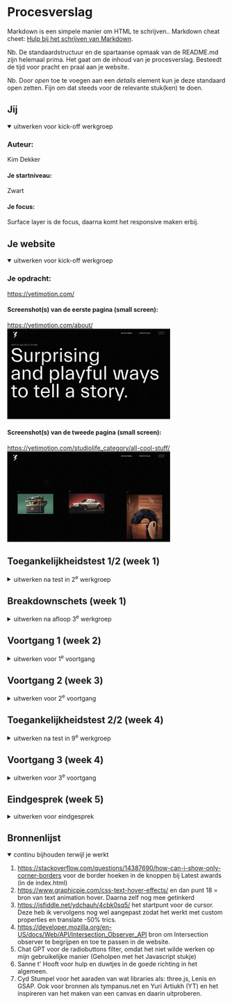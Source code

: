 # Procesverslag
Markdown is een simpele manier om HTML te schrijven..
Markdown cheat cheet: [Hulp bij het schrijven van Markdown](https://github.com/adam-p/markdown-here/wiki/Markdown-Cheatsheet).

Nb. De standaardstructuur en de spartaanse opmaak van de README.md zijn helemaal prima. Het gaat om de inhoud van je procesverslag. Besteedt de tijd voor pracht en praal aan je website.

Nb. Door *open* toe te voegen aan een *details* element kun je deze standaard open zetten. Fijn om dat steeds voor de relevante stuk(ken) te doen.





## Jij

<details open>
  <summary>uitwerken voor kick-off werkgroep</summary>

  ### Auteur:
  Kim Dekker

  #### Je startniveau:
  Zwart

  #### Je focus:
  Surface layer is de focus, daarna komt het responsive maken erbij.
 
</details>





## Je website

<details open>
  <summary>uitwerken voor kick-off werkgroep</summary>

  ### Je opdracht:
https://yetimotion.com/

  #### Screenshot(s) van de eerste pagina (small screen): 
https://yetimotion.com/about/
  <img src="readme-images/yeti_about.jpg" width="375px" alt="De about pagina van Yeti">

  #### Screenshot(s) van de tweede pagina (small screen):
https://yetimotion.com/studiolife_category/all-cool-stuff/
  <img src="readme-images/yeti_coolstuff.jpg" width="375px" alt="de pagina met coole content van Yeti">
 
</details>



## Toegankelijkheidstest 1/2 (week 1)

<details>
  <summary>uitwerken na test in 2<sup>e</sup> werkgroep</summary>

  ### Bevindingen
  Lijst met je bevindingen die in de test naar voren kwamen:

  1. in de about pagina werkt de screenreader niet goed. Dat komt door functie dat je kan hoveren over de headers om een andere header te krijgen. Dit is niet goed gebouwd en daardoor raakt de screenreader van de leg.
  <img src="readme-images/voiceassistant/1.jpg" width="375px" alt="Screenreader die in de war raakt van de titels">


  2. De eerste kop is een kop niveau 3. Het zou semantisch beter gecodeert zijn als de eerste kop een H1 was geweest.
  <img src="readme-images/voiceassistant/2.jpg" width="375px" alt="Het verkeerde header element is gebruikt">


  3. Ik raak constant kwijt waar de screenreader op de pagina is. Dit is een indicatie dat de HTML niet juist/semantisch is gestructureerd. Hierdoor kunnen mensen die navigeren met screenreader niet fijn navigeren over de site.
  <img src="readme-images/voiceassistant/3.jpg" width="375px" alt="Screenreader die heel ergens anders op de pagina aan het lezen is dan waar ik op de pagina ben">


  4. De titel die in de afbeelding te zien is zou in 1x moeten zeggen "PART OF OUR JOB IS TO FIND etc.". Daarintegen leest de screenreader elke keer maar 1 woord. Tevens spreekt de screenreader de woorden na FIND nieteens uit. 
  <img src="readme-images/voiceassistant/4.jpg" width="375px" alt="Screenreader die maar 1 woord van de hele zin voorleest">


  5. Inhakend op punt 4. Het volgende wat de screenreader leest na punt 4 is een volgende titel, maar omdat deze niet netjes in de pagina is gezet (een beetje lui), begint de screenreader de hele zin in aparte hoofdletters op te lezen (als een soort alfabet).
  <img src="readme-images/voiceassistant/5.jpg" width="375px" alt="Screenreader die G E T I N T O U C H et cetera voorleest in plaats van de normale zin">


  6. Linkjes staan in de website over het algemeen gewoon te vaag vermeld. De ene keer met nummers, de andere keer zonder tekst en dan weer met alleen een indicatie van een afbeelding... Als slechtziend persoon zou ik dit een feedback loop from hell hebben gevonden. 
  <img src="readme-images/voiceassistant/6.jpg" width="375px" alt="Slecht geneste linkjes">
    <img src="readme-images/voiceassistant/8.jpg" width="375px" alt="Nog een afbeelding met slecht geneste linkjes">



  7. Bij het hoveren over de linkjes te zien in de afbeelding, komt er een bewegende animatie op de achtergrond die dan mooi met de muis meebeweegt. Net als meerdere van dit soort flashy animaties/video's/content, is dit nergens op de website uit te zetten voor gebruikers die niet tegen dit soort flashy content kunnen.
  <img src="readme-images/voiceassistant/7.jpg" width="375px" alt="Afbeelding waar punt 7 visueel wordt onderbouwd">


  8. De structuur van het menu begint prima, maar we kunnen het hamburger menu niet selecteren, waardoor navigeren over de website onmogelijk wordt gemaakt. Je zou nu dus eerst helemaal naar de footer moeten, om daar meer opties te krijgen (maar hoe weet een gebruiker dat dan?). Overall is het navigeren over de website ontzettend confusing en ik raak contant in de war over waar ik ben.
  <img src="readme-images/voiceassistant/9.jpg" width="375px" alt="Afbeelding waar punt 7 visueel wordt onderbouwd">


  ##### Conclustie
  Navigeren over de website werd mij als screenreader-gebruiker eigelijk onmogelijk gemaakt. Als ik een doel had om naar heen te gaan, kostte het zoveel moeite dat ik niet anders kon dan begeleiden met scrollen en muisklikken, maar dat kan niet iedereen. Toegankelijkheid zou alleen op dit punt al falen, maar daarbij komt kijken dat heel de HTML structuur niet juist is > slechte linkjes, slechte headers en geen alt text maakt het voor screenreader-gebruikers helemaal niet duidelijk waar ze op de website zijn en wat voor content ze nou aan het lezen zijn.


</details>



## Breakdownschets (week 1)

<details>
  <summary>uitwerken na afloop 3<sup>e</sup> werkgroep</summary>

  ### de hele pagina: 
  <img src="readme-images/breakdownschets_1.png" width="500px" alt="breakdown van de hele pagina">

  ### dynamisch deel (bijv menu): 
  <img src="readme-images/dummy-plaatje.jpg" width="375px" alt="breakdown van een dynamisch deel">

  ### wellicht nog een dynamisch deel (bijv filter): 
  <img src="readme-images/dummy-plaatje.jpg" width="375px" alt="breakdown van nog een dynamisch deel">

</details>





## Voortgang 1 (week 2)

<details>
  <summary>uitwerken voor 1<sup>e</sup> voortgang</summary>

  ### Stand van zaken
  hier dit ging goed & dit was lastig (neem ook screenshots op van delen van je website en code)

    Veel gaat eigelijk heel goed. Zoals het maken van een fijne root, calc's includeren, dark en light modes, een fancy ::selection en al wat JavaScript. Kortom, ik vermaak me wel!
  <img src="readme-images/light-dark.jpg" width="375px" alt="Code van light en darkmode">
  <img src="readme-images/root.jpg" width="375px" alt="Root code">
  <img src="readme-images/selection.jpg" width="375px" alt="::selection code">
  <img src="readme-images/js.jpg" width="375px" alt="JavaScript code tot nu toe">


  ### Agenda voor meeting
  samen met je groepje opstellen

  <img src="readme-images/vragen.jpg" width="375px" alt="De vragen die ik en mijn team hebben opgesteld voor het feedback gesprek">


  | Kim                                                                                  | Valentijn          | Alia         | Ananda           |
  | ---                                                                                  | ---                | ---          | ---              |
  | Een icon is i, nest je daarin een a, of is het andersom                              | en dit             | en ik dit    | en dan ik dat    |
  | Kan je een span binnen button gebruiken als de streepjes van het hamburger menu icon | dit als er tijd is | nog een punt | dit wil ik zeker |
  | Hover hamburger menu met JS  .onclick blijft hoveren na click > moet niet > hoe?     | ...                | ...          | ...              |


  ### Verslag van meeting
  hier na afloop snel de uitkomsten van de meeting vastleggen

  - Nog wat listjes toevoegen aan de stack met social media icons
  - Van de article een Table of een List maken. Mag ik zelf weten
  - Nog wat linkjes in het lijstje met "what we can do for you"
  - Mannen waren tevreden en vonden dat ik al hele nette code aan het schrijven ben
  - Heb wat advies gekregen over hoe ik mijn hamburger menu kan afmaken.
  - Marquee gebruiken voor alle teksten die als een kermis atractie binnen komen rollen



</details>





## Voortgang 2 (week 3)

<details>
  <summary>uitwerken voor 2<sup>e</sup> voortgang</summary>

  ### Stand van zaken
  Dit ging goed:
  - Animaties namaken
  - gecompliceerde dingen afmaken en afvinken
  - tinkeren met leuke dingen en het uiteindelijk voor elkaar krijgen

  Dit kan beter:
  Ik heb op dit moment nog niks dat per definitie beter kan. Ik ben nu gewoon lekker bezig en heb nog geen punten van kritiek. Deze komen vast laten nog wel...



  ### Agenda voor meeting
  samen met je groepje opstellen
  De rest van de groep hadden vragen die voor mij niet relevant waren om te vragen, dus heb ik deze niet meegenomen in mijn Readme

  | Kim                                                                    | Ananda             | Valentijn      | Alia             |
  | ---                                                                    | ---                | ---            | ---              |
  | Tekst moet warpen als ik eroverheen hover, hoe kan ik dat doen?        | ...                | ...            | ...              |
  | Logosection is met flex gedaan, had ik het beter met grid kunnen doen? | ...                | ...            | ...              |
  | Hover op kruisje werkt nog niet helemaal zoals ik wil dat het doet     | ...                | ...            | ...              |


  ### Verslag van meeting
  hier na afloop snel de uitkomsten van de meeting vastleggen

  - De textwarp is te doen met libraries en ik heb waarschijnlijk een canvas nodig. Is gecomliceerd en als ik interesse heb kan ik Cyd Stumpel vragen om hier wat over uit te leggen 
  - Logosection is prima met flexbox. Het maakt helemaal niks uit wat je gebruikt. Vooral in dit geval.
  - De hover op het kruisje is gefixt. de .hover moest nog op een aantal selectors en dan kon ik de width aanpassen op de focus. Was een principe dat ik zelf had kunnen zien als ik in de CSS beter had verwoord welke functie met welke reageert in JS


  <img src="readme-images/meeting2-1.jpg" width="375px" alt="Sectie dat moet warpen tijdens het hoveren">
  Sectie dat moet warpen tijdens het hoveren

  <img src="readme-images/meeting2-2.jpg" width="375px" alt="Gefixte kruisje die niet meer bugd">
  Gefixte kruisje die niet meer bugd

  <img src="readme-images/meeting 2-3.jpg" width="375px" alt="De sectie met de logo's">
  De sectie met de logo's



##### Samenvatting meeting
- Het gaat goed met de code
- Heb in de meeting ook anderen in het groepje geholpen als een soort semi-assistent
- Ik heb Cyd een berichtje gestuurd omdat ik wel geinteresseerd ben in Cyd haar kennis en portfolio
- Veel dingen die ik al wel werkend heb hebben nog een kleine finishing touch nodig. Denk aan: dark mode perfectionaliseren, animations minderen voor mensen die daar gevoelig voor zijn.
</details>





## Toegankelijkheidstest 2/2 (week 4)

<details>
  <summary>uitwerken na test in 9<sup>e</sup> werkgroep</summary>

  ### Bevindingen

  Wat kan nog beter:
  - dark mode is nog niet perfect
  - er zijn nog een aantal dingen die bewegen als de modus voor overgevoeligheid aan staat. Kan beter
  - Tabs lijken niet overal juist te werken. Moet gefixt worden
  - Sommige knoppen hebben nog een focus state nodig
  - De video is nogsteeds autoplay
  - Pagina heeft nog geen skip link
  - De tekst kan nog niet vergroot worden, alhoewel de teskt in het algemeen al redelijk groot is
  - Alia-label is nu ook een alt. Alt veranderen naar alia-label

  Wat is verbeterd:
  - Overall HTML structuur is veel beter, waardoor heel veel op de lijst is verbeterd.
  - Beter te volgen voor screenreaders. Ik ben niet meer verloren waar ik ben
  - De website is toegankelijk gemaakt voor mensen die gevoelig zijn voor beweging
  - Er is een darkmode aanwezig
  - buttons zijn buttons, en linkjes zijn a's
  - De headers zijn goed gestructureerd
  - Website is geheel responsive zonder dat de pagina opnieuw inlaadt
  - Afbeeldingen en video's hebben een alt text
  - De alt text is relevant


##### Conclustie
  Er zijn nog wat kleine dingen die aangepast en/of verbeterd kunnen worden.
  Waar ik prioriteit aan geef:
  - Alt veranderen naar alia-label op a
  - Dark mode afmaken
  - Tabs fixen
  - Focus states afmaken
  - Reduced motion afmaken

  Dingen die ik ga doen als er tijd voor is en de rest af is:
  - skip link maken
  - Text 200% functie


  Verder is de website al een stuk verbeterd ten opzichte van het oude model. Dus hebben we het doel nu al behaald. Fijn.



</details>





## Voortgang 3 (week 4)

<details>
  <summary>uitwerken voor 3<sup>e</sup> voortgang</summary>

  ### Stand van zaken
  hier dit ging goed & dit was lastig (neem ook screenshots op van delen van je website en code)
  Wat ging goed:
  - mouseover met JS maken
  - Meer JS functies afmaken
  - Werken met grid om de laatste sectie af te maken
  - 1E pagina helemaal afgemaakt (op kleine complicated dingetjes na die nog iets meer tijd nodig hebben)
  - Veel punten gefixt die in de test van eerder deze week nog wat aandacht nodig hadden

  Wat was lastig:
  Er zijn/waren een aantal dingen die ik nog niet voor elkaar krijg/kreeg:
  - radiobuttons filter (nog niet gefixt)
  - Smooth hover over background-image (nog niet gefixt)
  - Scroll animaties (nog niet ondekt hoe)


  <img src="readme-images/meeting3-1.jpg" width="375px" alt="Sectie dat moet gaan smoothscrollen met intersection observer + JS cursor">
  Sectie dat moet gaan smoothscrollen met intersection observer + JS cursor
  <img src="readme-images/meeting3-2.jpg" width="375px" alt="Sectie gedaan met grid + responsive. Deze sectie moet nog filteren met de 2 knoppen">
  Sectie gedaan met grid + responsive. Deze sectie moet nog filteren met de 2 knoppen
  <img src="readme-images/meeting3-3.jpg" width="375px" alt="Pagina's en verschillende stylesheets">
  Pagina's en verschillende stylesheets
  <img src="readme-images/meeting3-4.jpg" width="375px" alt="Javascript na 4 weken werk">
  Javascript na 4 weken werk.




  ### Agenda voor meeting
  samen met je groepje opstellen

  Net als vorige keer waren de vragen van mijn teamgenoten niet relevant voor mij dus heb ik ze niet verwerkt in mijn readme. Ik heb hun vragen samen met de student assistenten opgelost.

  | Kim                                                             | Ananda             | Valentijn    | Alia      |
  | ---                                                             | ---                | ---          | ---       |
  | Hoe kan je sections in-animeren?                                | ...                | ...          | ...       |
  | Hoe maak je een smooth hover als je werkt met background image? | ...                | ...          | ...       |


  ### Verslag van meeting
  hier na afloop snel de uitkomsten van de meeting vastleggen.

  De vragen die ik had heb ik achteraf na de meeting aan Sanne gevraagd, omdat mijn team vragen had die wat belangrijker waren om te fixen en ik het idee had dat die meer spoed hadden om op te lossen en ik zelf er wel uitkom.

  - Punt 1 heb ik uiteindelijk zelf weten op te lossen, omdat ik Bahaa hoorde praten over intersection observer.
  - Een smooth (transition: etc.) hover op een background image werkt niet. Daarom hebben we een pseudo-class ::before nodig. Op deze manier heb ik het samen met Sanne opgelost. Code makes sense. ik begrijp het en kan het nu vaker gebruiken.


##### Samenvatting meeting
Er is nog wel redelijk wat te doen. Er moet nog gewerkt worden aan de 2e pagina. Ook moeten er nog kleine dingen worden gedaan vind ik zelf. Ook wil ik wat tijd besteden aan die canvas dingen en ga aankomende maandag daarom met Cyd praten. 

Heel veel dingen werken ook wel al, daar ben ik tevreden over, maar wil wel de lat hoog leggen voor mezelf, omdat ik er zo veel mogelijk uit wil halen om te kunnen leren. Niet dat ik niks heb geleerd, heel veel zelfs. Ik heb het idee dat ik in een paar weken mezelf heb verdriedubbelt in kennis over front-end.


</details>





## Eindgesprek (week 5)

<details>
  <summary>uitwerken voor eindgesprek</summary>

  ### Je uitkomst - karakteristiek screenshots:
  <img src="readme-images/end-1.jpg" width="375px" alt="uitomst opdracht 1">
  <img src="readme-images/end-2.jpg" width="375px" alt="uitomst opdracht 1">
  <img src="readme-images/end-3.jpg" width="375px" alt="uitomst opdracht 1">
  <img src="readme-images/end-4.jpg" width="375px" alt="uitomst opdracht 1">



  ### Dit ging goed/Heb ik geleerd: 
  Dit ging goed:
  - werken met animaties en code die ik vorig jaar geleerd heb heb ik weten toe te passen op een juiste manier
    <img src="readme-images/good-pt1.jpg" width="375px" alt="top">
    <img src="readme-images/good-pt1.2.jpg.jpg" width="375px" alt="top">


  - Ik heb dingen gedaan waar ik hiervoor nog geen verstand van had/nog niet wist dat ik het kon
    <img src="readme-images/good-pt2.jpg" width="375px" alt="top">
    <img src="readme-images/good-pt2.1.jpg" width="375px" alt="top">


  - Gestructureerd werken aan een project met Github
    <img src="readme-images/good-pt3.jpg" width="375px" alt="top">

  - Anderen helpen met code en dingetjes oplossen
    <img src="readme-images/good-pt4.jpg" width="375px" alt="top">


  Dit heb ik geleerd:
  - Coderen met de WCAG in gedachten. Bouwen met toegankelijkheid
  - gebruik maken van mediaquerries als reduced motion en dark mode
    <img src="readme-images/good-pt5.jpg" width="375px" alt="top">
    <img src="readme-images/good.pt5.1.jpg" width="375px" alt="top">


  - HTML zo structureren dat de screenreader er makkelijk doorheen komt
    <img src="readme-images/good-pt6.jpg" width="375px" alt="top">

  - Grid geleerd en toegepast
    <img src="readme-images/good-pt7.jpg" width="375px" alt="top">

  - Heel veel coole/slimme trucjes met css, zoals conic gradients en clipping masks
    <img src="readme-images/good-pt8.jpg" width="375px" alt="top">
      
  - Intersection observer gebruiken 
    <img src="readme-images/good-pt9.jpg" width="375px" alt="top">

  - Coole cursor maken met Javascript
    <img src="readme-images/good-pt10.jpg" width="375px" alt="top">

  - :root gebruiken met custom properties
    <img src="readme-images/good-root.jpg" width="375px" alt="top">




  ### Dit was lastig/Is niet gelukt:

  Niet gelukt:
  - Werken met de libraries was lastig en kostte me een hele dag om een beetje te kunnen fixen. Het is uiteindelijk niet helemaal gelukt, maar ben wel tevreden met wat ik in 1 dag hebben kunnen maken als total newby

  <img src="readme-images/bad-1.jpg" width="375px" alt="bummer">
    <img src="readme-images/library.jpg" width="375px" alt="bummer">



   - De Javascript cursor was lastig, omdat ik eerst een had die niet semantisch correct was, daarna een had die semantisch niet heel veel beter was en daarna met een heb geexperimenteerd (die een van jou Sanne) die uiteindelijk niet optijd af is gekregen... Vind ik jammer. Uitendelijk heb ik hem op v2 gehouden.

  <img src="readme-images/bad-2.jpg" width="375px" alt="bummer">
    <img src="readme-images/bad-mouse.jpg" width="375px" alt="bummer">



  - Als je klikt op Play in de index.html, zou er een kruisje moeten komen. Het is niet gelukt deze functie voor elkaar te krijgen.
  <img src="readme-images/bad-3.jpg" width="375px" alt="bummer">



  Dit was lastig:
  - De animaties die op de index.html staan (en footer), waar je overheen hovert en dan veranderd de tekst. Deze waren lastig positioneren en hebben me meerdere dagen gekost om uiteindelijk goed te hebben staan. Uiteindelijk dus wel gelukt, maar was een challenge.

    <img src="readme-images/good-pt2.jpg" width="375px" alt="bummer">

  

  Verder heb ik heel veel nieuwe dingen geleerd (deze staan onder andere in het positieve lijstje hierboven) die even tijd nodig hadden om goed te begrijpen en vaker toe te kunnen passen. Deze vond ik dan eerst lastig, maar na wat tinkeren en klooien kon ik er wel inkomen. 

</details>





## Bronnenlijst

<details open>
  <summary>continu bijhouden terwijl je werkt</summary>

  1. https://stackoverflow.com/questions/14387690/how-can-i-show-only-corner-borders voor de border hoeken in de knoppen bij Latest awards (in de index.html)
  2. https://www.graphicpie.com/css-text-hover-effects/ en dan punt 18 = bron van text animation hover. Daarna zelf nog mee getinkerd
  3. https://jsfiddle.net/ydchauh/4cbk0sq5/ het startpunt voor de cursor. Deze heb ik vervolgens nog wel aangepast zodat het werkt met custom properties en translate -50% trics.
  4. https://developer.mozilla.org/en-US/docs/Web/API/Intersection_Observer_API bron om Intersection observer te begrijpen en toe te passen in de website. 
  5. Chat GPT voor de radiobuttons filter, omdat het niet wilde werken op mijn gebruikelijke manier (Geholpen met het Javascript stukje)
  6. Sanne t' Hooft voor hulp en duwtjes in de goede richting in het algemeen.
  7. Cyd Stumpel voor het aaraden van wat libraries als: three.js, Lenis en GSAP. Ook voor bronnen als tympanus.net en Yuri Artiukh (YT) en het inspireren van het maken van een canvas en daarin uitproberen.

</details>
